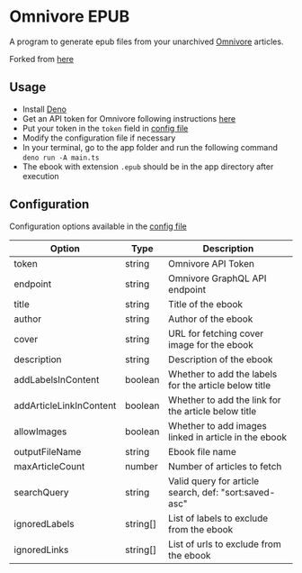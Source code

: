 # Omnivore EPUB

A program to generate epub files from your unarchived [Omnivore](https://omnivore.app) articles.

Forked from [here](https://gist.github.com/kebot/90de9c41742cacf371368d85870c4a75)

## Usage

- Install [Deno](https://deno.com/manual/getting_started/installation)
- Get an API token for Omnivore following instructions [here](https://docs.omnivore.app/integrations/api.html#getting-an-api-token)
- Put your token in the `token` field in [config file](config.json)
- Modify the configuration file if necessary
- In your terminal, go to the app folder and run the following command `deno run -A main.ts`
- The ebook with extension `.epub` should be in the app directory after execution

## Configuration

Configuration options available in the [config file](config.json)

| Option                  | Type     | Description                                           |
| ----------------------- | -------- | ----------------------------------------------------- |
| token                   | string   | Omnivore API Token                                    |
| endpoint                | string   | Omnivore GraphQL API endpoint                         |
| title                   | string   | Title of the ebook                                    |
| author                  | string   | Author of the ebook                                   |
| cover                   | string   | URL for fetching cover image for the ebook            |
| description             | string   | Description of the ebook                              |
| addLabelsInContent      | boolean  | Whether to add the labels for the article below title |
| addArticleLinkInContent | boolean  | Whether to add the link for the article below title   |
| allowImages             | boolean  | Whether to add images linked in article in the ebook  |
| outputFileName          | string   | Ebook file name                                       |
| maxArticleCount         | number   | Number of articles to fetch                           |
  searchQuery             | string   | Valid query for article search, def: "sort:saved-asc" |
| ignoredLabels           | string[] | List of labels to exclude from the ebook              |
| ignoredLinks            | string[] | List of urls to exclude from the ebook                |

